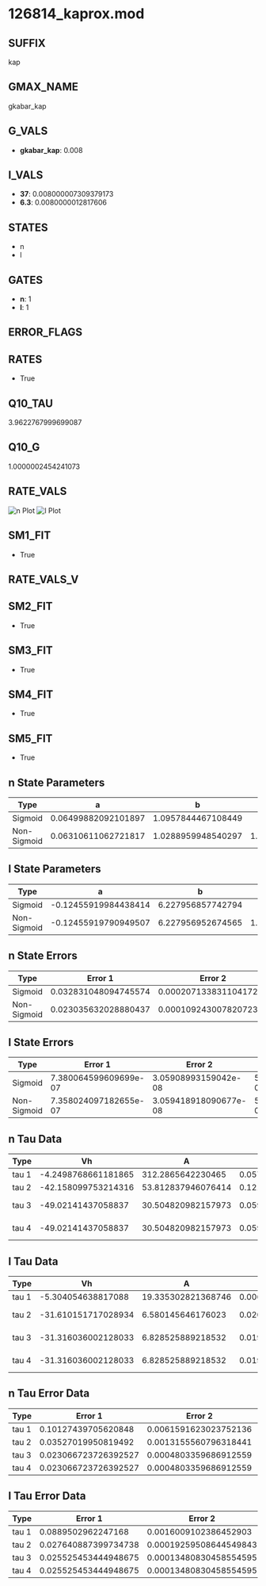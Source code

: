 # 126814_kaprox.mod

## SUFFIX

kap

## GMAX_NAME

gkabar_kap

## G_VALS

- **gkabar_kap**: 0.008

## I_VALS

- **37**: 0.008000007309379173
- **6.3**: 0.0080000012817606

## STATES

- n
- l

## GATES

- **n**: 1
- **l**: 1

## ERROR_FLAGS


## RATES

- True

## Q10_TAU

3.9622767999699087

## Q10_G

1.0000002454241073

## RATE_VALS

![n Plot](/Users/pbozelos/Dropbox/icg-Chai-Panos/supermodels/output_markdown_files/K/126814_kaprox.mod/images/n.png)
![l Plot](/Users/pbozelos/Dropbox/icg-Chai-Panos/supermodels/output_markdown_files/K/126814_kaprox.mod/images/l.png)

## SM1_FIT

- True

## RATE_VALS_V

## SM2_FIT

- True

## SM3_FIT

- True

## SM4_FIT

- True

## SM5_FIT

- True

## n State Parameters

| Type | a | b | c | d |
| --- | --- | --- | --- | --- |
| Sigmoid | 0.06499882092101897 | 1.0957844467108449 |
| Non-Sigmoid | 0.06310611062721817 | 1.0288959948540297 | 1.0067356231342628 | -0.010873729794798354 |

## l State Parameters

| Type | a | b | c | d |
| --- | --- | --- | --- | --- |
| Sigmoid | -0.12455919984438414 | 6.227956857742794 |
| Non-Sigmoid | -0.12455919790949507 | 6.227956952674565 | 1.0000000131426365 | 2.61428774919964e-08 |

## n State Errors

| Type | Error 1 | Error 2 | Error 3 |
| --- | --- | --- | --- |
| Sigmoid | 0.032831048094745574 | 0.00020713383110417295 | 0.02764906567369434 |
| Non-Sigmoid | 0.023035632028880437 | 0.00010924300782072386 | 0.019399737131861668 |

## l State Errors

| Type | Error 1 | Error 2 | Error 3 |
| --- | --- | --- | --- |
| Sigmoid | 7.380064599609699e-07 | 3.05908993159042e-08 | 5.695336570406917e-07 |
| Non-Sigmoid | 7.358024097182655e-07 | 3.059418918090677e-08 | 5.678327494428161e-07 |

## n Tau Data

| Type | Vh | A | b1 | b2 | c1 | c2 | d1 | d2 | e1 | e2 |
| --- | --- | --- | --- | --- | --- | --- | --- | --- | --- | --- |
| tau 1 | -4.2498768661181865 | 312.2865642230465 | 0.057222766560352085 | 0.021770258195595173 |
| tau 2 | -42.158099753214316 | 53.812837946076414 | 0.12117123256817412 | 0.0025524698537406913 | -0.041342902502768085 | 0.00037115775447177336 |
| tau 3 | -49.02141437058837 | 30.504820982157973 | 0.05926247605200015 | 0.004604027646254543 | 2.976134151186706e-05 | -0.059265860653393086 | 0.000564230932121335 | -9.007922459020094e-07 |
| tau 4 | -49.02141437058837 | 30.504820982157973 | 0.05926247605200015 | 0.004604027646254543 | 2.976134151186706e-05 | 0.0 | -0.059265860653393086 | 0.000564230932121335 | -9.007922459020094e-07 | 0.0 |

## l Tau Data

| Type | Vh | A | b1 | b2 | c1 | c2 | d1 | d2 | e1 | e2 |
| --- | --- | --- | --- | --- | --- | --- | --- | --- | --- | --- |
| tau 1 | -5.304054638817088 | 19.335302821368746 | 0.006345798798302404 | -0.04654186465506204 |
| tau 2 | -31.610151717028934 | 6.580145646176023 | 0.02050766304679635 | -5.554674787217187e-05 | -0.07668143035755051 | -0.002132802602876185 |
| tau 3 | -31.316036002128033 | 6.828525889218532 | 0.019775129558039062 | -4.944437890197556e-05 | -2.0611095157581e-08 | -0.08025832581258431 | -0.0016534192423214886 | 1.2825500925487818e-05 |
| tau 4 | -31.316036002128033 | 6.828525889218532 | 0.019775129558039062 | -4.944437890197556e-05 | -2.0611095157581e-08 | 0.0 | -0.08025832581258431 | -0.0016534192423214886 | 1.2825500925487818e-05 | 0.0 |

## n Tau Error Data

| Type | Error 1 | Error 2 | Error 3 |
| --- | --- | --- | --- |
| tau 1 | 0.10127439705620848 | 0.0061591623023752136 | 0.06636177170685834 |
| tau 2 | 0.03527019950819492 | 0.0013155560796318441 | 0.023111398298615606 |
| tau 3 | 0.023066723726392527 | 0.0004803359686912559 | 0.015114863168293663 |
| tau 4 | 0.023066723726392527 | 0.0004803359686912559 | 0.015114863168293663 |

## l Tau Error Data

| Type | Error 1 | Error 2 | Error 3 |
| --- | --- | --- | --- |
| tau 1 | 0.0889502962247168 | 0.0016009102386452903 | 0.06490345038470632 |
| tau 2 | 0.027640887399734738 | 0.00019259508644549843 | 0.02016844282795585 |
| tau 3 | 0.025525453444948675 | 0.00013480830458554595 | 0.01862489582975678 |
| tau 4 | 0.025525453444948675 | 0.00013480830458554595 | 0.01862489582975678 |

